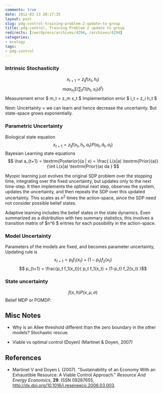 ```yaml
---
comments: true
date: 2012-03-13 20:17:25
layout: post
slug: pdg-control-training-problem-2-update-to-group
title: pdg-control, Training Problem 2 update to group
redirects: [/wordpress/archives/4294, /archives/4294]
categories:
- ecology
tags:
- pdg-control
---
```


### Intrinsic Stochasticity





$$ x_{t+1} = z_t f(x_t, h_t) $$ 
$$ max_{h_t} \textrm{E} \left( \sum_t \Pi(h_t, x_t) \delta^t \right) $$
Measurement error $ m_t = z_m x_t $
Implementation error $ i_t = z_i h_t $



Next: Uncertainty = we can learn and hence decrease the uncertainty.  But state-space grows exponentially.



### Parametric Uncertainty





Biological state equation
$$ x_{t+1} = z_t f(x_t, h_t, a_t) P(a_t, \hat a_t, \sigma_t) $$
Bayesian Learning state equations
$$ \hat a_{t+1} = \textrm{Posterior}(a | x) = \frac{ L(x|a) \textrm{Prior}(a)}{\int  L(x|a) \textrm{Prior}(a) da } $$



Myopic learning just evolves the original SDP problem over the stopping time, integrating over the fixed uncertainty, but updates only to the next time-step.  It then implements the optimal next step, observes the system, updates the uncertainty, and then repeats the SDP over this updated uncertainty.  This scales as $n^2$ times the action-space, since the SDP need not consider possible belief states.

Adaptive learning includes the belief states in the state dynamics.  Even summarized as a distribution with two summary statistics, this involves a transition matrix of $n^6 $ entries for each possibility in the action-space.



### Model Uncertainty





Parameters of the models are fixed, and becomes parameter uncertainty, 
Updating rule is
$$ x_{t+1} = p_t f_1(x_t) + (1-p_t) f_2(x_t) $$
$$ p_{t+1} = \frac{p_t f_1(x_t)}{ p_t f_1(x_t) + (1-p_t) f_2(x_t) }$$





### State uncertainty





$$f(x,h) P(x,\mu, \sigma) $$
Belief MDP or POMDP.





## Misc Notes







  * Why is an Allee threshold different than the zero boundary in the other models? Stochastic rescue.  


  * Viable vs optimal control (Doyen) (Martinet & Doyen, 2007)




## References


- Martinet V and Doyen L (2007).
"Sustainability of an Economy With an Exhaustible Resource: A Viable Control Approach."
*Resource And Energy Economics*, **29**.
ISSN 09287655, <a href="http://dx.doi.org/10.1016/j.reseneeco.2006.03.003">http://dx.doi.org/10.1016/j.reseneeco.2006.03.003</a>.
